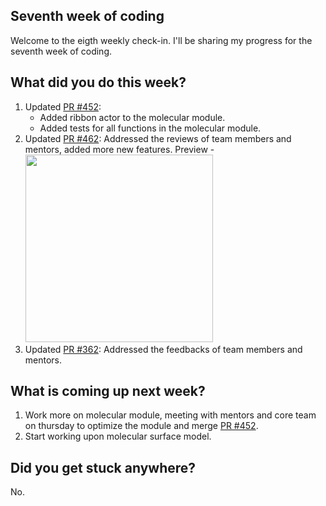 <h2>Seventh week of coding </h2>
<p>Welcome to the eigth weekly check-in. I'll be sharing my progress for the seventh week of coding.</p>
<h2> What did you do this week? </h2>
<p><ol>
  <li>Updated <a href="https://github.com/fury-gl/fury/pull/452">PR #452</a>: <ul><li>Added ribbon actor to the molecular module.</li>
    <li>Added tests for all functions in the molecular module.</li></ul></li>
  <li>Updated <a href="https://github.com/fury-gl/fury/pull/462">PR #462</a>: Addressed the reviews of team members and mentors, added more new features.
  Preview - 
    <br> 
    <img src="https://user-images.githubusercontent.com/65067354/126382288-b755c01d-8010-43ab-87db-2f1a4fb5b015.png" width="300" height="300">
      <br>
  </li>
<li>Updated <a href="https://github.com/fury-gl/fury/pull/362">PR #362</a>: Addressed the feedbacks of team members and mentors.</li></ol>
</p>
<h2>What is coming up next week?</h2>
<p><ol><li>Work more on molecular module, meeting with mentors and core team on thursday to optimize the module and merge <a href="https://github.com/fury-gl/fury/pull/452">PR #452</a>.</li>
  <li>Start working upon molecular surface model.</li></ol></p>
<h2>Did you get stuck anywhere?</h2>
<p>No.</p>
